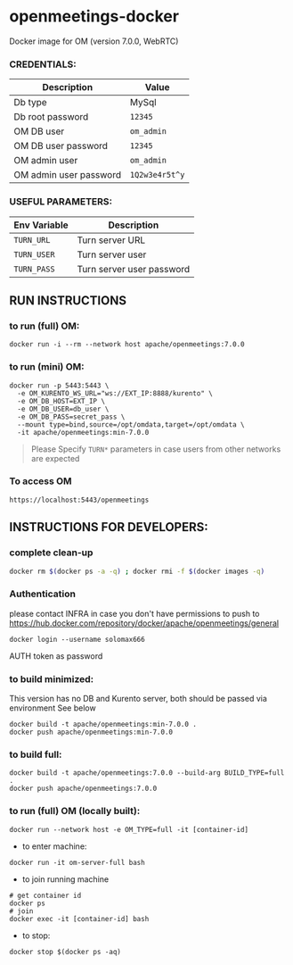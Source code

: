 # openmeetings-docker

Docker image for OM (version 7.0.0, WebRTC)


### CREDENTIALS:

|Description|Value|
|-----------|-----|
|Db type| MySql|
|Db root password|`12345`|
|OM DB user|`om_admin`|
|OM DB user password|`12345`|
|OM admin user|`om_admin`|
|OM admin user password|`1Q2w3e4r5t^y`|

### USEFUL PARAMETERS:

|Env Variable|Description|
|-----------|-----|
|`TURN_URL`| Turn server URL |
|`TURN_USER`| Turn server user |
|`TURN_PASS`| Turn server user password |

## RUN INSTRUCTIONS

### to run (full) OM:
```
docker run -i --rm --network host apache/openmeetings:7.0.0
```

### to run (mini) OM:
```
docker run -p 5443:5443 \
  -e OM_KURENTO_WS_URL="ws://EXT_IP:8888/kurento" \
  -e OM_DB_HOST=EXT_IP \
  -e OM_DB_USER=db_user \
  -e OM_DB_PASS=secret_pass \
  --mount type=bind,source=/opt/omdata,target=/opt/omdata \
  -it apache/openmeetings:min-7.0.0

```
> Please Specify `TURN*` parameters in case users from other networks are expected


### To access OM

`https://localhost:5443/openmeetings`



## INSTRUCTIONS FOR DEVELOPERS:

### complete clean-up
```bash
docker rm $(docker ps -a -q) ; docker rmi -f $(docker images -q)
```

### Authentication

please contact INFRA in case you don't have permissions to push to
https://hub.docker.com/repository/docker/apache/openmeetings/general

```
docker login --username solomax666
```
AUTH token as password


### to build minimized: 
This version has no DB and Kurento server, both should be passed via environment
See below
```
docker build -t apache/openmeetings:min-7.0.0 .
docker push apache/openmeetings:min-7.0.0
```

### to build full: 
```
docker build -t apache/openmeetings:7.0.0 --build-arg BUILD_TYPE=full .
docker push apache/openmeetings:7.0.0
```

### to run (full) OM (locally built):
```
docker run --network host -e OM_TYPE=full -it [container-id]

```

* to enter machine:
```
docker run -it om-server-full bash
```

* to join running machine
```
# get container id
docker ps
# join
docker exec -it [container-id] bash
```

* to stop:
```
docker stop $(docker ps -aq)
```

